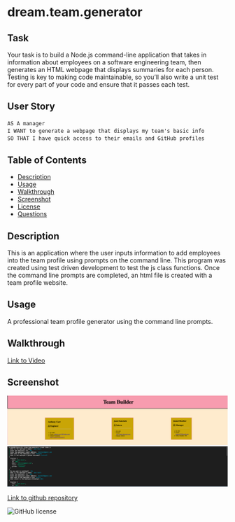 # dream.team.generator

## Task

Your task is to build a Node.js command-line application that takes in information about employees on a software engineering team, then generates an HTML webpage that displays summaries for each person. Testing is key to making code maintainable, so you’ll also write a unit test for every part of your code and ensure that it passes each test.

## User Story

```md
AS A manager
I WANT to generate a webpage that displays my team's basic info
SO THAT I have quick access to their emails and GitHub profiles
```

## Table of Contents
- [Description](#Description)
- [Usage](#Usage)
- [Walkthrough](#Walkthrough)
- [Screenshot](#Screenshot)
- [License](#License)
- [Questions](#Questions)

## Description
This is an application where the user inputs information to add employees into the team profile using prompts on the command line. This program was created using test driven development to test the js class functions. Once the command line prompts are completed, an html file is created with a team profile website.

## Usage
A professional team profile generator using the command line prompts.

## Walkthrough
[Link to Video](https://drive.google.com/file/d/1iG3_J-Zpq9kd163PdK_pYrPaTYhIYp0R/view?usp=sharing)

## Screenshot
![screenshot](img/demoweb.png)
![screenshot](img/demoweb2.png)


[Link to github repository](https://github.com/acarr13/dream.team.generator)

![GitHub license](https://img.shields.io/badge/license-ISC-blue.svg)
